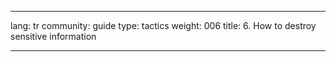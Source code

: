 

---

lang: tr
community: guide
type: tactics
weight: 006
title: 6. How to destroy sensitive information

---

<stub>

